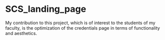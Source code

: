# SCS_landing_page

My contribution to this project, which is of interest to the students of my faculty, is the optimization of the credentials page in terms of functionality and aesthetics.
